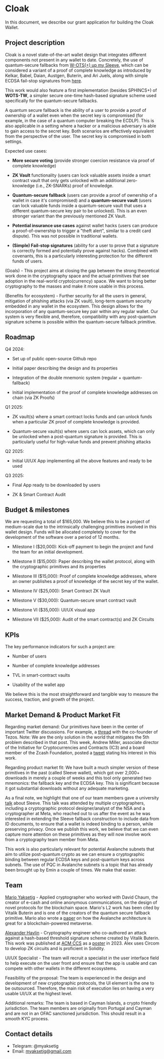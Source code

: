 # Cloak
In this document, we describe our grant application for building the Cloak Wallet.


## Project description

Cloak is a novel state-of-the-art wallet design that integrates different components not present in any wallet to date. Concretely, the use of quantum-secure fallbacks from [ W-OTS(+) up my Sleeve](https://eprint.iacr.org/2021/872), which can be considered a variant of a proof of complete knowledge as introduced by Kelkar, Babel, Daian, Austgen, Buterin, and Ari Juels, along with simple ECDSA fail-stop signatures from [here](https://eprint.iacr.org/2024/473).

This work would also feature a first implementation (besides SPHINCS+) of **WOTS-TW**, a simpler secure one-time hash-based signature scheme used specifically for the quantum-secure fallbacks.

A quantum secure fallback is the ability of a user to provide a proof of ownership of a wallet even when the secret key is compromised (for example, in the case of a quantum computer breaking the ECDLP). This is also applicable in a setting where a hacker or a malicious adversary is able to gain access to the secret key. Both scenarios are effectively equivalent from the perspective of the user. The secret key is compromised in both settings. 



Expected use cases:

* **More secure voting** (provide stronger coercion resistance via proof of complete knowledge)

* **ZK Vault** functionality (users can lock valuable assets inside a smart contract vault that only gets unlocked with an additional zero-knowledge (i.e., ZK-SNARKs) proof of knowledge. 

* **Quantum-secure fallback** (users can provide a proof of ownership of a wallet in case it's compromised) and a **quantum-secure vault** (users can lock valuable funds inside a quantum-secure vault that uses a different quantum-secure key pair to be unlocked). This is an even stronger variant than the previously mentioned ZK Vault. 

* **Potential insurance use cases** against wallet hacks (users can produce a proof-of-ownership to trigger a "theft alert", similar to a credit card dispute). This was not possible in traditional wallets. 

* **(Simple) Fail-stop signatures** (ability for a user to prove that a signature is correctly formed and potentially prove against hacks). Combined with covenants, this is a particularly interesting protection for the different funds of users. 

(Goals) - This project aims at closing the gap between the strong theoretical work done in the cryptography space and the actual primitives that see adoption in the real-world crypto(currency) space. We want to bring better cryptography to the masses and make it more usable in this process. 
 
(Benefits for ecosystem) - Further security for all the users in general, mitigation of phishing attacks (via ZK vault), long-term quantum security embedded in any wallet in the ecosystem.  This design allows for the incorporation of any quantum-secure key pair within any regular wallet. Our system is very flexible and, therefore, compatibility with any post-quantum signature scheme is possible within the quantum-secure fallback primitive. 


## Roadmap

Q4 2024:

* Set up of public open-source Github repo 

* Initial paper describing the design and its properties

* Integration of the double mnemonic system (regular + quantum-fallback)

* Initial implementation of the proof of complete knowledge addresses on chain (via ZK Proofs)

Q1 2025:

* ZK vault(s) where a smart contract locks funds and can unlock funds when a particular ZK proof of complete knowledge is provided. 

* Quantum-secure vault(s) where users can lock assets, which can only be unlocked when a post-quantum signature is provided. This is particularly useful for high-value funds and prevent phishing attacks

Q2 2025:

* Initial UI/UX App implementing all the above features and ready to be used

Q3 2025:

* Final App ready to be downloaded by users

* ZK & Smart Contract Audit

## Budget & milestones

We are requesting a total of $165,000. We believe this to be a project of medium-scale due to the intrinsically challenging primitives involved in this wallet design. Funds will be allocated completely to cover for the development of the software over a period of 12 months. 

* Milestone I ($20,000): Kick-off payment to begin the project and fund the team for an initial development.

* Milestone II ($15,000): Paper describing the wallet protocol, along with the cryptographic primitives and its properties

* Milestone III ($15,000): Proof of complete knowledge addresses, where an owner publishes a proof of knowledge of the secret key of the wallet.

* Milestone IV ($25,000): Smart Contract ZK Vault

* Milestone V ($30,000): Quantum-secure smart contract vault

* Milestone VI ($35,000): UI/UX visual app

* Milestone VII ($25,000): Audit of the smart contract(s) and ZK Circuits

## KPIs
The key performance indicators for such a project are:


* Number of users

* Number of complete knowledge addresses

* TVL in smart-contract vaults

* Usability of the wallet app

We believe this is the most straightforward and tangible way to measure the success, traction, and growth of the project. 

## Market Demand & Product Market Fit

Regarding market demand: Our primitives have been in the center of important Twitter discussions. For example, a [thread](https://x.com/ArthurB/status/1554738546610782209) with the co-founder of Tezos. Note: We are the only solution in the world that mitigates the 5th problem described in that post. This week, Andrew Miller, associate director of the Initiative for Cryptocurrencies and Contracts (IC3) and a board member of the Zcash Foundation, posted a [tweet](https://x.com/socrates1024/status/1841925983848333468) stating his interest in this work. 

Regarding product market fit: We have built a much simpler version of these primitives in the past (called Sleeve wallet), which got over 2,000+ downloads in merely a couple of weeks and this tool only generated two mnemonics: the fallback key and the ECDSA key. This is significant because it got substantial downloads without any adequate marketing.

As a final note, we highlight that one of our team members gave a university [talk](https://www.youtube.com/watch?v=teQj84Jlra0) about Sleeve. This talk was attended by multiple cryptographers, including a cryptographic protocol designer/analyst of the NSA and a cryptographer at Meta, who reached out to us after the event as he was interested in extending the Sleeve fallback construction to include data from ID documents, to ensure that a wallet is indeed binding to a person, while preserving privacy. Once we publish this work, we believe that we can even capture more attention on these primitives as they will now involve work from a cryptography team member from Meta.

This work is also particularly relevant for potential Avalanche subnets that aim to utilize post-quantum crypto as we can ensure a cryptographic binding between regular ECDSA keys and post-quantum keys across subnets. The use of PQC in Avalanche subnets is a topic that has already been brought up by Emin a couple of times. We make that easier. 

## Team

[Mario Yaksetig](https://scholar.google.com/citations?user=deXRtJwAAAAJ) - Applied cryptographer who worked with David Chaum, the creator of e-cash and online anonymous communications, on the design of novel protocols for the blockchain space. Mario's L2 work has been cited by Vitalik Buterin and is one of the creators of the quantum secure fallback primitive. Mario also wrote a [paper](https://eprint.iacr.org/2024/552.pdf) on how the Avalanche architecture is great for a blockchain-powered metaverse. 

[Alexander Havlin](https://scholar.google.com/citations?user=QRBlsTIAAAAJ) - Cryptography engineer who co-authored an attack against a hash-based threshold signature scheme created by Vitalik Buterin. This work was published at [ACM CCS](https://www.sigsac.org/ccs/CCS2023/) as a [poster](https://dl.acm.org/doi/10.1145/3576915.3624393) in 2023. Alex uses Circom to develop ZK circuits and is proficient in Solidity. 

UI/UX Specialist - The team will recruit a specialist in the user interface field to help execute on the user front and ensure that the app is usable and can compete with other wallets in the different ecosystems. 

Feasibility of the proposal: The team is experienced in the design and development of new cryptographic protocols, the UI element is the one to be outsourced. Therefore, the main risk of execution lies on having a very usable UI/UX at the highest level. 

Additional remarks: The team is based in Cayman Islands, a crypto friendly jurisdiction. The team members are originally from Portugal and Cayman and are not in an OFAC sanctioned jurisdiction. This should result in a smooth KYC process. 

## Contact details
* Telegram: @myaksetig
* Email: myaksetig@gmail.com

